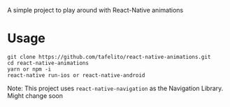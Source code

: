 A simple project to play around with React-Native animations

# Usage
```
git clone https://github.com/tafelito/react-native-animations.git
cd react-native-animations
yarn or npm -i
react-native run-ios or react-native-android
```

Note: This project uses `react-native-navigation` as the Navigation Library. Might change soon

